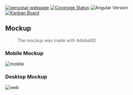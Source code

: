 [![personal-webpage](https://circleci.com/gh/ditu474/personal-webpage.svg?style=svg)](https://app.circleci.com/pipelines/github/ditu474/personal-webpage)
<space><space>
[![Coverage Status](https://coveralls.io/repos/github/ditu474/personal-webpage/badge.svg?branch=main)](https://coveralls.io/github/ditu474/personal-webpage?branch=main)
![Angular Version](https://img.shields.io/badge/angular-v11-326839)
[![Kanban Board](https://img.shields.io/badge/Kanban-View%20Project%20Status-blue)](https://github.com/ditu474/personal-webpage/projects/1)

## Mockup

> The mockup was made with AdobeXD

### Mobile Mockup

![mobile](https://user-images.githubusercontent.com/61102046/107881315-d4991100-6eb1-11eb-8100-bd4bfd85e7a4.png)

### Desktop Mockup

![web](https://user-images.githubusercontent.com/61102046/107881318-d5ca3e00-6eb1-11eb-8358-98281f65604a.png)

